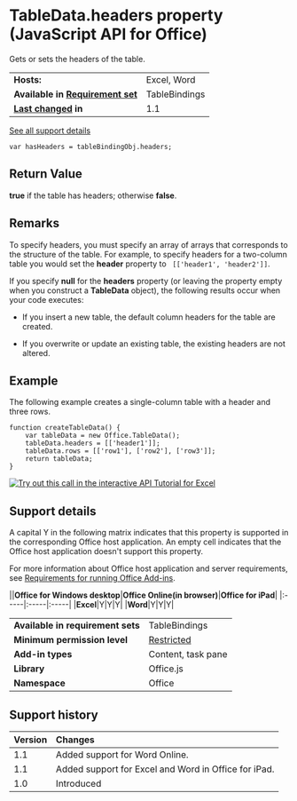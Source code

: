 
# TableData.headers property (JavaScript API for Office)
Gets or sets the headers of the table.

|||
|:-----|:-----|
|**Hosts:**|Excel, Word|
|**Available in [Requirement set](http://msdn.microsoft.com/library/6b6702f2-b0a5-46ab-a356-8dda897ca8ae%28Office.15%29.aspx)**|TableBindings|
|**[Last changed](#bk_history) in**|1.1|
[See all support details](#bk_support)

```
var hasHeaders = tableBindingObj.headers;
```


## Return Value

 **true** if the table has headers; otherwise **false**. 


## Remarks

To specify headers, you must specify an array of arrays that corresponds to the structure of the table. For example, to specify headers for a two-column table you would set the  **header** property to ` [['header1', 'header2']]`.

If you specify  **null** for the **headers** property (or leaving the property empty when you construct a **TableData** object), the following results occur when your code executes:


- If you insert a new table, the default column headers for the table are created.
    
- If you overwrite or update an existing table, the existing headers are not altered.
    

## Example

The following example creates a single-column table with a header and three rows.


```
function createTableData() {
    var tableData = new Office.TableData();
    tableData.headers = [['header1']];
    tableData.rows = [['row1'], ['row2'], ['row3']];
    return tableData;
}

```



[![Try out this call in the interactive API Tutorial for Excel](../images/819b84bf-151c-4a12-80c3-d6f8d7c03251.png)](http://officeapitutorial.azurewebsites.net/Redirect.mdl?scenario=Write+and+Read+a+Table)

## Support details
<a name="bk_support"> </a>

A capital Y in the following matrix indicates that this property is supported in the corresponding Office host application. An empty cell indicates that the Office host application doesn't support this property.

For more information about Office host application and server requirements, see [Requirements for running Office Add-ins](http://msdn.microsoft.com/library/67340567-bb9a-498c-96d3-3f52f28c16bc%28Office.15%29.aspx).


||**Office for Windows desktop**|**Office Online(in browser)**|**Office for iPad**|
|:-----|:-----|:-----|
|**Excel**|Y|Y|Y|
|**Word**|Y|Y|Y|

|||
|:-----|:-----|
|**Available in requirement sets**|TableBindings|
|**Minimum permission level**|[Restricted](http://msdn.microsoft.com/library/da2efadc-4ebf-45fe-be39-397ac1eb1dbd%28Office.15%29.aspx)|
|**Add-in types**|Content, task pane|
|**Library**|Office.js|
|**Namespace**|Office|

## Support history
<a name="bk_history"> </a>



|**Version**|**Changes**|
|:-----|:-----|
|1.1|Added support for Word Online.|
|1.1|Added support for Excel and Word in Office for iPad.|
|1.0|Introduced|
